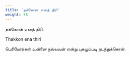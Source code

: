 ```yaml
---
title: 'தக்கோன் எனத் திரி'
weight: 55
---
```

 

தக்கோன் எனத் திரி.

Thakkon ena thiri

பெரியோர்கள் உன்னை நல்லவன் என்று புகழும்படி நடந்துக்கொள்.